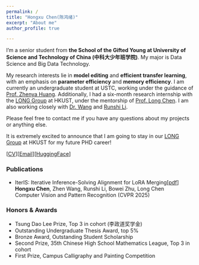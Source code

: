 ```yaml
---
permalink: /
title: "Hongxu Chen(陈鸿绪)"
excerpt: "About me"
author_profile: true

---
```


I’m a senior student from **the School of the Gifted Young at University of Science and Technology of China (中科大少年班学院)**. My major is Data Science and Big Data Technology.   
  
My research interests lie in **model editing** and **efficient transfer learning**, with an emphasis on **parameter efficiency** and **memory efficiency**. I am currently an undergraduate student at USTC, working under the guidance of [Prof. Zhenya Huang](http://staff.ustc.edu.cn/~huangzhy/). Additionally, I had a six-month research internship with the [LONG Group](https://long-group.cse.ust.hk/) at HKUST, under the mentorship of [Prof. Long Chen](https://zjuchenlong.github.io/). I am also working closely with [Dr. Wang](https://scholar.google.com/citations?user=eQ-G_bQAAAAJ&hl=zh-CN) and [Runshi Li](https://github.com/stflrs).

Please feel free to contact me if you have any questions about my projects or anything else.

It is extremely excited to announce that I am going to stay in our [LONG Group](https://long-group.cse.ust.hk/) at HKUST for my future PHD career! 
  
[[CV](https://ustcchx.github.io/files/CV_HongxuChen.pdf)][[Email](mailto:hongxuchen@mail.ustc.edu.cn)][[HuggingFace](https://huggingface.co/Daxuxu36)]

### Publications
- IterIS: Iterative Inference-Solving Alignment for LoRA Merging[[pdf](https://arxiv.org/abs/2411.15231)]  
  **Hongxu Chen**, Zhen Wang, Runshi Li, Bowei Zhu, Long Chen  
  Computer Vision and Pattern Recognition (CVPR 2025)

### Honors & Awards
- Tsung Dao Lee Prize, Top 3 in cohort (李政道奖学金)
- Outstanding Undergraduate Thesis Award, top 5%
- Bronze Award, Outstanding Student Scholarship
- Second Prize, 35th Chinese High School Mathematics League, Top 3 in cohort
- First Prize, Campus Calligraphy and Painting Competition



